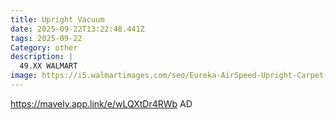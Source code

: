 ```yaml
---
title: Upright Vacuum
date: 2025-09-22T13:22:48.441Z
tags: 2025-09-22
Category: other
description: |
  49.XX WALMART
image: https://i5.walmartimages.com/seo/Eureka-AirSpeed-Upright-Carpet-Vacuum-Cleaner-NEU100-Green-Black-New_d43edc84-abe7-4bab-a13a-d8198f1b43d9.204ada211f53a5851eab73fbee14b41e.jpeg?odnHeight=573&odnWidth=573&odnBg=FFFFFF
---
```

https://mavely.app.link/e/wLQXtDr4RWb  AD